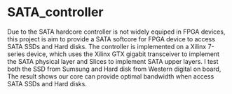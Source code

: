 # SATA_controller
Due to the SATA hardcore controller is not widely equiped in FPGA devices, this project is aim to provide a SATA softcore for FPGA device to access SATA SSDs and Hard disks. The controller is implemented on a Xilinx 7-series device, which uses the Xilinx GTX gigabit transceiver to implement the SATA physical layer and Slices to implement SATA upper layers. I test both the SSD from Sumsung and Hard disk from Western digital on board, The result shows our core can provide optimal bandwidth when access SATA SSDs and Hard disks.
